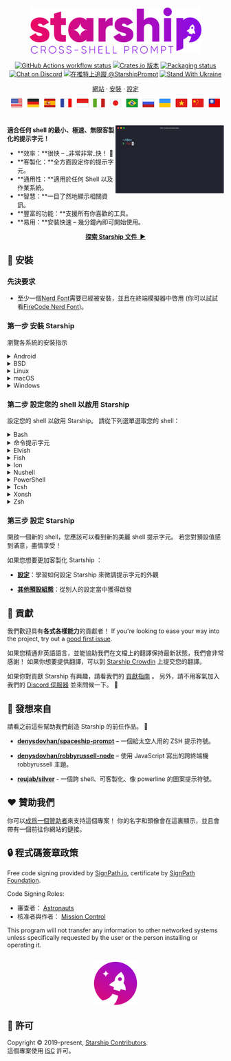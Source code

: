 <p align="center">
  <img
    width="400"
    src="https://raw.githubusercontent.com/starship/starship/master/media/logo.png"
    alt="Starship – 跨 Shell 的提示字元"
 />
</p>

<p align="center">
  <a href="https://github.com/starship/starship/actions"
    ><img
      src="https://img.shields.io/github/actions/workflow/status/starship/starship/workflow.yml?branch=master&label=workflow&style=flat-square"
      alt="GitHub Actions workflow status"
 /></a>
  <a href="https://crates.io/crates/starship"
    ><img
      src="https://img.shields.io/crates/v/starship?style=flat-square"
      alt="Crates.io 版本"
 /></a>
  <a href="https://repology.org/project/starship/versions"
    ><img
      src="https://img.shields.io/repology/repositories/starship?label=in%20repositories&style=flat-square"
      alt="Packaging status" /></a
><br />
  <a href="https://discord.gg/starship"
    ><img
      src="https://img.shields.io/discord/567163873606500352?label=discord&logoColor=white&style=flat-square"
      alt="Chat on Discord"
 /></a>
  <a href="https://twitter.com/StarshipPrompt"
    ><img
      src="https://img.shields.io/badge/twitter-@StarshipPrompt-1DA1F3?style=flat-square"
      alt="在推特上追蹤 @StarshipPrompt"
 /></a>
  <a href="https://stand-with-ukraine.pp.ua"
    ><img
      src="https://raw.githubusercontent.com/vshymanskyy/StandWithUkraine/main/badges/StandWithUkraineFlat.svg"
      alt="Stand With Ukraine"
 /></a>
</p>

<p align="center">
  <a href="https://starship.rs">網站</a>
  ·
  <a href="#🚀-installation">安裝</a>
  ·
  <a href="https://starship.rs/config/">設定</a>
</p>

<p align="center">
  <a href="https://github.com/starship/starship/blob/master/README.md"
    ><img
      height="20"
      src="https://raw.githubusercontent.com/starship/starship/master/media/flag-us.png"
      alt="English"
 /></a>
  &nbsp;
  <a
    href="https://github.com/starship/starship/blob/master/docs/de-DE/guide/README.md"
    ><img
      height="20"
      src="https://raw.githubusercontent.com/starship/starship/master/media/flag-de.png"
      alt="Deutsch"
 /></a>
  &nbsp;
  <a
    href="https://github.com/starship/starship/blob/master/docs/es-ES/guide/README.md"
    ><img
      height="20"
      src="https://raw.githubusercontent.com/starship/starship/master/media/flag-es.png"
      alt="Español"
 /></a>
  &nbsp;
  <a
    href="https://github.com/starship/starship/blob/master/docs/fr-FR/guide/README.md"
    ><img
      height="20"
      src="https://raw.githubusercontent.com/starship/starship/master/media/flag-fr.png"
      alt="Français"
 /></a>
  &nbsp;
  <a
    href="https://github.com/starship/starship/blob/master/docs/id-ID/guide/README.md"
    ><img
      height="20"
      src="https://raw.githubusercontent.com/starship/starship/master/media/flag-id.png"
      alt="印尼文 (Bahasa)"
 /></a>
  &nbsp;
  <a
    href="https://github.com/starship/starship/blob/master/docs/it-IT/guide/README.md"
    ><img
      height="20"
      src="https://raw.githubusercontent.com/starship/starship/master/media/flag-it.png"
      alt="意大利語"
 /></a>
  &nbsp;
  <a
    href="https://github.com/starship/starship/blob/master/docs/ja-JP/guide/README.md"
    ><img
      height="20"
      src="https://raw.githubusercontent.com/starship/starship/master/media/flag-jp.png"
      alt="日本語"
 /></a>
  &nbsp;
  <a
    href="https://github.com/starship/starship/blob/master/docs/pt-BR/guide/README.md"
    ><img
      height="20"
      src="https://raw.githubusercontent.com/starship/starship/master/media/flag-br.png"
      alt="巴西葡萄牙語"
 /></a>
  &nbsp;
  <a
    href="https://github.com/starship/starship/blob/master/docs/ru-RU/guide/README.md"
    ><img
      height="20"
      src="https://raw.githubusercontent.com/starship/starship/master/media/flag-ru.png"
      alt="俄語"
 /></a>
  &nbsp;
  <a
    href="https://github.com/starship/starship/blob/master/docs/uk-UA/guide/README.md"
    ><img
      height="20"
      src="https://raw.githubusercontent.com/starship/starship/master/media/flag-ua.png"
      alt="烏克蘭語"
 /></a>
  &nbsp;
  <a
    href="https://github.com/starship/starship/blob/master/docs/vi-VN/guide/README.md"
    ><img
      height="20"
      src="https://raw.githubusercontent.com/starship/starship/master/media/flag-vn.png"
      alt="Tiếng Việt"
 /></a>
  &nbsp;
  <a
    href="https://github.com/starship/starship/blob/master/docs/zh-CN/guide/README.md"
    ><img
      height="20"
      src="https://raw.githubusercontent.com/starship/starship/master/media/flag-cn.png"
      alt="简体中文"
 /></a>
  &nbsp;
  <a
    href="https://github.com/starship/starship/blob/master/docs/zh-TW/guide/README.md"
    ><img
      height="20"
      src="https://raw.githubusercontent.com/starship/starship/master/media/flag-tw.png"
      alt="繁體中文"
 /></a>
</p>

<h1></h1>

<img
  src="https://raw.githubusercontent.com/starship/starship/master/media/demo.gif"
  alt="Starship with iTerm2 and the Snazzy theme"
  width="50%"
  align="right"
 />

**適合任何 shell 的最小、極速、無限客製化的提示字元！**

- **效率：**很快 – _非常非常_快！ 🚀
- **客製化：**全方面設定你的提示字元。
- **通用性：**適用於任何 Shell 以及作業系統。
- **智慧：**一目了然地顯示相關資訊。
- **豐富的功能：**支援所有你喜歡的工具。
- **易用：**安裝快速 – 幾分鐘內即可開始使用。

<p align="center">
<a href="https://starship.rs/config/"><strong>探索 Starship 文件&nbsp;&nbsp;▶</strong></a>
</p>

<a name="🚀-installation"></a>

## 🚀 安裝

### 先決要求

- 至少一個[Nerd Font](https://www.nerdfonts.com/)需要已經被安裝，並且在終端模擬器中啓用 (你可以試試看[FireCode Nerd Font](https://www.nerdfonts.com/font-downloads))。

### 第一步 安裝 Starship

瀏覽各系統的安裝指示

<details>
<summary>Android</summary>

透過下列的套件管理器安裝 Starship：

| 儲存庫                                                                               | 說明                     |
| --------------------------------------------------------------------------------- | ---------------------- |
| [Termux](https://github.com/termux/termux-packages/tree/master/packages/starship) | `pkg install starship` |

</details>

<details>
<summary>BSD</summary>

透過下列的套件管理器安裝 Starship：

| 發行版本       | 儲存庫                                                      | 說明                                |
| ---------- | -------------------------------------------------------- | --------------------------------- |
| **_任一版本_** | **[crates.io](https://crates.io/crates/starship)**       | `cargo install starship --locked` |
| FreeBSD    | [FreshPorts](https://www.freshports.org/shells/starship) | `pkg install starship`            |
| NetBSD     | [pkgsrc](https://pkgsrc.se/shells/starship)              | `pkgin install starship`          |

</details>

<details>
<summary>Linux</summary>

為你的系統安裝最新版本：

```sh
curl -sS https://starship.rs/install.sh | sh
```

或者，透過下列的套件管理器安裝 Starship：

| 發行版本               | 儲存庫                                                                                             | 說明                                                                             |
| ------------------ | ----------------------------------------------------------------------------------------------- | ------------------------------------------------------------------------------ |
| **_任一版本_**         | **[crates.io](https://crates.io/crates/starship)**                                              | `cargo install starship --locked`                                              |
| _任一版本_             | [conda-forge](https://anaconda.org/conda-forge/starship)                                        | `conda install -c conda-forge starship`                                        |
| _任一版本_             | [Linuxbrew](https://formulae.brew.sh/formula/starship)                                          | `brew install starship`                                                        |
| Alpine Linux 3.13+ | [Alpine Linux Packages](https://pkgs.alpinelinux.org/packages?name=starship)                    | `apk add starship`                                                             |
| Arch Linux         | [Arch Linux Extra](https://archlinux.org/packages/extra/x86_64/starship)                        | `pacman -S starship`                                                           |
| CentOS 7+          | [Copr](https://copr.fedorainfracloud.org/coprs/atim/starship)                                   | `dnf copr enable atim/starship` <br /> `dnf install starship` |
| Debian 13+         | [Debian Main](https://sources.debian.org/src/starship/1.22.1-1/)                                | `apt install starship`                                                         |
| Fedora 40+         | [Copr](https://copr.fedorainfracloud.org/coprs/atim/starship)                                   | `dnf copr enable atim/starship` <br /> `dnf install starship` |
| Gentoo             | [Gentoo Packages](https://packages.gentoo.org/packages/app-shells/starship)                     | `emerge app-shells/starship`                                                   |
| Manjaro            |                                                                                                 | `pacman -S starship`                                                           |
| NixOS              | [nixpkgs](https://github.com/NixOS/nixpkgs/blob/master/pkgs/by-name/st/starship/package.nix)    | `nix-env -iA nixpkgs.starship`                                                 |
| openSUSE           | [OSS](https://software.opensuse.org/package/starship)                                           | `zypper in starship`                                                           |
| Ubuntu 25.04+      | [Ubuntu Universe](https://packages.ubuntu.com/source/plucky/starship)                           | `apt install starship`                                                         |
| Void Linux         | [Void Linux Packages](https://github.com/void-linux/void-packages/tree/master/srcpkgs/starship) | `xbps-install -S starship`                                                     |

</details>

<details>
<summary>macOS</summary>

為你的系統安裝最新版本：

```sh
curl -sS https://starship.rs/install.sh | sh
```

或者，透過下列的套件管理器安裝 Starship：

| 儲存庫                                                      | 說明                                      |
| -------------------------------------------------------- | --------------------------------------- |
| **[crates.io](https://crates.io/crates/starship)**       | `cargo install starship --locked`       |
| [conda-forge](https://anaconda.org/conda-forge/starship) | `conda install -c conda-forge starship` |
| [Homebrew](https://formulae.brew.sh/formula/starship)    | `brew install starship`                 |
| [MacPorts](https://ports.macports.org/port/starship)     | `port install starship`                 |

</details>

<details>
<summary>Windows</summary>

透過[發布區](https://github.com/starship/starship/releases/latest)中的 MSI 安裝程式為你的系統安裝最新版本：

透過下列的套件管理器安裝 Starship：

| 儲存庫                                                                                          | 說明                                      |
| -------------------------------------------------------------------------------------------- | --------------------------------------- |
| **[crates.io](https://crates.io/crates/starship)**                                           | `cargo install starship --locked`       |
| [Chocolatey](https://community.chocolatey.org/packages/starship)                             | `choco install starship`                |
| [conda-forge](https://anaconda.org/conda-forge/starship)                                     | `conda install -c conda-forge starship` |
| [Scoop](https://github.com/ScoopInstaller/Main/blob/master/bucket/starship.json)             | `scoop install starship`                |
| [winget](https://github.com/microsoft/winget-pkgs/tree/master/manifests/s/Starship/Starship) | `winget install --id Starship.Starship` |

</details>

### 第二步 設定您的 shell 以啟用 Starship

設定您的 shell 以啟用 Starship。 請從下列選單選取您的 shell：

<details>
<summary>Bash</summary>

將以下內容放到 `~/.bashrc` 的結尾：

```sh
eval "$(starship init bash)"
```

</details>

<details>
<summary>命令提示字元</summary>

您需要在 Cmd 中使用 [Clink](https://chrisant996.github.io/clink/clink.html) (v1.2.30+)。 在此路徑 `%LocalAppData%\clink\starship.lua` 建立一個檔案，並填入以下內容：

```lua
load(io.popen('starship init cmd'):read("*a"))()
```

</details>

<details>
<summary>Elvish</summary>

將以下內容放到 `~/.elvish/rc.elv` 的結尾：

```sh
eval (starship init elvish)
```

注意：只支援 Elvish v0.18+ 以上的版本

</details>

<details>
<summary>Fish</summary>

將以下內容放到 `~/.config/fish/config.fish` 的結尾：

```fish
starship init fish | source
```

</details>

<details>
<summary>Ion</summary>

將以下內容放到 `~/.config/ion/initrc` 的結尾：

```sh
eval $(starship init ion)
```

</details>

<details>
<summary>Nushell</summary>

Add the following to the end of your Nushell configuration (find it by running `$nu.config-path` in Nushell):

```sh
mkdir ($nu.data-dir | path join "vendor/autoload")
starship init nu | save -f ($nu.data-dir | path join "vendor/autoload/starship.nu")
```

Note: Only Nushell v0.96+ is supported

</details>

<details>
<summary>PowerShell</summary>

新增下列的內容至你的 PowerShell 設定檔最下方（執行  `$PROFILE` 找到它）：

```powershell
Invoke-Expression (&starship init powershell)
```

</details>

<details>
<summary>Tcsh</summary>

將以下內容放到 `~/.tcshrc` 的結尾：

```sh
eval `starship init tcsh`
```

</details>

<details>
<summary>Xonsh</summary>

將以下內容加到 `~/.xonshrc` 的結尾：

```python
execx($(starship init xonsh))
```

</details>

<details>
<summary>Zsh</summary>

將以下內容放到 `~/.zshrc` 的結尾：

```sh
eval "$(starship init zsh)"
```

</details>

### 第三步 設定 Starship

開啟一個新的 shell，您應該可以看到新的美麗 shell 提示字元。 若您對預設值感到滿意，盡情享受！

如果您想要更加客製化 Startship ：

- **[設定](https://starship.rs/config/)**：學習如何設定 Starship 來微調提示字元的外觀

- **[其他預設組態](https://starship.rs/presets/)**：從別人的設定當中獲得啟發

## 🤝 貢獻

我們歡迎具有**各式各樣能力**的貢獻者！ If you're looking to ease your way into the project, try out a [good first issue](https://github.com/starship/starship/labels/"🌱%20good%20first%20issue").

如果您精通非英語語言，並能協助我們在文檔上的翻譯保持最新狀態，我們會非常感謝！ 如果你想要提供翻譯，可以到 [Starship Crowdin](https://translate.starship.rs/) 上提交您的翻譯。

如果你對貢獻 Starship 有興趣，請看我們的 [貢獻指南](https://github.com/starship/starship/blob/master/CONTRIBUTING.md) 。 另外，請不用客氣加入我們的 [Discord 伺服器](https://discord.gg/8Jzqu3T) 並來問候一下。 👋

## 💭 發想來自

請看之前這些幫助我們創造 Starship 的前任作品。 🙏

- **[denysdovhan/spaceship-prompt](https://github.com/denysdovhan/spaceship-prompt)** – 一個給太空人用的 ZSH 提示符號。

- **[denysdovhan/robbyrussell-node](https://github.com/denysdovhan/robbyrussell-node)** – 使用 JavaScript 寫出的跨終端機 robbyrussell 主題。

- **[reujab/silver](https://github.com/reujab/silver)** - 一個跨 shell、可客製化、像 powerline 的圖案提示符號。

## ❤️ 贊助我們

你可以[成爲一個贊助者](https://github.com/sponsors/starship)來支持這個專案！ 你的名字和頭像會在這裏顯示，並且會帶有一個前往你網站的鏈接。

## 🔒 程式碼簽章政策

Free code signing provided by [SignPath.io](https://signpath.io), certificate by [SignPath Foundation](https://signpath.org).

Code Signing Roles:

- 審查者： [Astronauts](https://github.com/orgs/starship/teams/mission-control)
- 核准者與作者： [Mission Control](https://github.com/orgs/starship/teams/mission-control)

This program will not transfer any information to other networked systems unless specifically requested by the user or the person installing or operating it.

<p align="center">
    <br>
    <img width="100" src="https://raw.githubusercontent.com/starship/starship/master/media/icon.png" alt="Starship rocket icon">
</p>

## 📝 許可

Copyright © 2019-present, [Starship Contributors](https://github.com/starship/starship/graphs/contributors).<br /> 這個專案使用 [ISC](https://github.com/starship/starship/blob/master/LICENSE) 許可。
